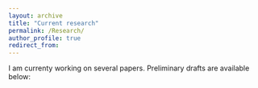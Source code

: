 ```yaml
---
layout: archive
title: "Current research"
permalink: /Research/
author_profile: true
redirect_from:
---
```


I am currenty working on several papers. Preliminary drafts are available below:
